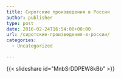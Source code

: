 ```yaml
---
title: Сиротские произведения в России
author: publisher
type: post
date: 2016-02-24T16:54:00+00:00
url: /сиротские-произведения-в-россии/
categories:
  - Uncategorized

---
```

{{< slideshare id="MnbSrDDPEW8kBb" >}}